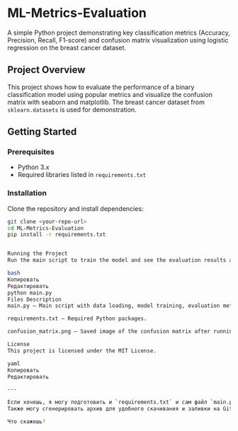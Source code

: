 # ML-Metrics-Evaluation

A simple Python project demonstrating key classification metrics (Accuracy, Precision, Recall, F1-score) and confusion matrix visualization using logistic regression on the breast cancer dataset.

## Project Overview

This project shows how to evaluate the performance of a binary classification model using popular metrics and visualize the confusion matrix with seaborn and matplotlib. The breast cancer dataset from `sklearn.datasets` is used for demonstration.

## Getting Started

### Prerequisites

- Python 3.x  
- Required libraries listed in `requirements.txt`

### Installation

Clone the repository and install dependencies:

```bash
git clone <your-repo-url>
cd ML-Metrics-Evaluation
pip install -r requirements.txt


Running the Project
Run the main script to train the model and see the evaluation results along with the confusion matrix visualization:

bash
Копировать
Редактировать
python main.py
Files Description
main.py — Main script with data loading, model training, evaluation metrics calculation, and confusion matrix plotting.

requirements.txt — Required Python packages.

confusion_matrix.png — Saved image of the confusion matrix after running the script.

License
This project is licensed under the MIT License.

yaml
Копировать
Редактировать

---

Если хочешь, я могу подготовить и `requirements.txt` и сам файл `main.py` с нашим кодом в полном виде.  
Также могу сгенерировать архив для удобного скачивания и заливки на GitHub.

Что скажешь?
